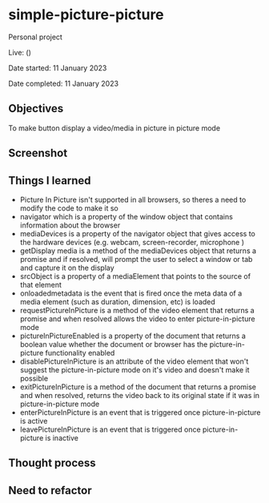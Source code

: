 # simple-picture-picture

Personal project

Live: ()

Date started: 11 January 2023

Date completed: 11 January 2023

## Objectives

To make button display a video/media in picture in picture mode

## Screenshot

## Things I learned

- Picture In Picture isn't supported in all browsers, so theres a need to modify the code to make it so
- navigator which is a property of the window object that contains information about the browser
- mediaDevices is a property of the navigator object that gives access to the hardware devices (e.g. webcam, screen-recorder, microphone )
- getDisplay media is a method of the mediaDevices object that returns a promise and if resolved, will prompt the user to select a window or tab and capture it on the display
- srcObject is a property of a mediaElement that points to the source of that element
- onloadedmetadata is the event that is fired once the meta data of a media element (such as duration, dimension, etc) is loaded
- requestPictureInPicture is a method of the video element that returns a promise and when resolved allows the video to enter picture-in-picture mode
- pictureInPictureEnabled is a property of the document that returns a boolean value whether the document or browser has the picture-in-picture functionality enabled
- disablePictureInPicture is an attribute of the video element that won't suggest the picture-in-picture mode on it's video and doesn't make it possible
- exitPictureInPicture is a method of the document that returns a promise and when resolved, returns the video back to its original state if it was in picture-in-picture mode
- enterPictureInPicture is an event that is triggered once picture-in-picture is active
- leavePictureInPicture is an event that is triggered once picture-in-picture is inactive

## Thought process

## Need to refactor
